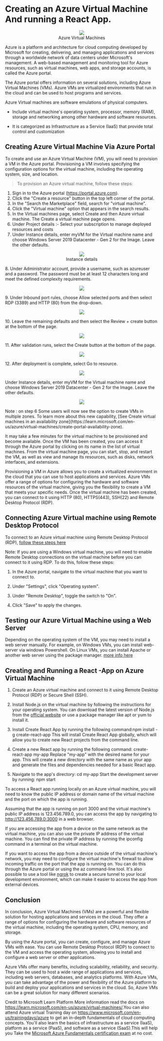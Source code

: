 # Creating an Azure Virtual Machine And running a React App.
<p align="center"><img src=https://learn.microsoft.com/en-us/azure/architecture/reference-architectures/n-tier/images/single-vm-diagram.png><br>Azure Virtual Machines</p>

Azure is a platform and architecture for cloud computing developed by
Microsoft for creating, delivering, and managing applications and
services through a worldwide network of data centers under Microsoft\'s
management. A web-based management and monitoring tool for Azure
resources, such as virtual machines, web apps, and storage accounts, is
called the Azure portal.

The Azure portal offers information on several solutions, including
Azure Virtual Machines (VMs). Azure VMs are virtualized environments
that run in the cloud and can be used to host programs and services.

Azure Virtual machines are software emulations of physical computers.

-   Include virtual machine's operating system, processor, memory (RAM),
    storage and networking among other hardware and software resources.

-   It is categorized as Infrastructure as a Service (IaaS) that provide
    total control and customization

## Creating Azure Virtual Machine Via Azure Portal

To create and use an Azure Virtual Machine (VM), you will need to
provision a VM in the Azure portal. Provisioning a VM involves
specifying the configuration options for the virtual machine, including
the operating system, size, and location.

> To provision an Azure virtual machine, follow these steps:

1.	Sign in to the Azure portal (https://portal.azure.com).
2.	Click the "Create a resource" button in the top left corner of the portal.
3.	In the "Search the Marketplace" field, search for "virtual machine".
4.	Click the "Virtual machine" option that appears in the search results.
5.	In the Virtual machines page, select Create and then Azure virtual machine. The Create a virtual machine page opens.
6. Under Project details :- Select your subscription to manage deployed resources and costs
7.	Under Instance details, enter myVM for the Virtual machine name and choose Windows Server 2019 Datacenter - Gen 2 for the Image. Leave the other defaults.
<p align="center"><img src=https://learn.microsoft.com/en-us/azure/virtual-machines/windows/media/quick-create-portal/instance-details.png><br>Instance details</p>
8.	Under Administrator account, provide a username, such as azureuser and a password. The password must be at least 12 characters long and meet the defined complexity requirements.
<p align="center"><img src=https://learn.microsoft.com/en-us/azure/virtual-machines/windows/media/quick-create-portal/administrator-account.png><br></p>
9.	Under Inbound port rules, choose Allow selected ports and then select RDP (3389) and HTTP (80) from the drop-down.
<p align="center"><img src=https://learn.microsoft.com/en-us/azure/virtual-machines/windows/media/quick-create-portal/inbound-port-rules.png><br></p>
10.	Leave the remaining defaults and then select the Review + create button at the bottom of the page.
<p align="center"><img src=https://learn.microsoft.com/en-us/azure/virtual-machines/windows/media/quick-create-portal/review-create.png><br></p>
11.	 After validation runs, select the Create button at the bottom of the page.
<p align="center"><img src=https://learn.microsoft.com/en-us/azure/virtual-machines/windows/media/quick-create-portal/validation.png><br></p>
12.	 After deployment is complete, select Go to resource.
<p align="center"><img src=https://learn.microsoft.com/en-us/azure/virtual-machines/windows/media/quick-create-portal/next-steps.png><br></p>


Under Instance details, enter myVM for the Virtual machine name and choose Windows Server 2019 Datacenter - Gen 2 for the Image. Leave the other defaults.
<p align="center"><img src=https://learn.microsoft.com/en-us/azure/virtual-machines/windows/media/quick-create-portal/validation.png><br></p>
Note : on step 6 Some users will now see the option to create VMs in multiple zones. To learn more about this new capability, [See Create virtual machines in an availability zone](https://learn.microsoft.com/en-us/azure/virtual-machines/create-portal-availability-zone).

It may take a few minutes for the virtual machine to be provisioned and
become available. Once the VM has been created, you can access it
through the Azure portal by clicking on its name in the list of virtual
machines. From the virtual machine page, you can start, stop, and
restart the VM, as well as view and manage its resources, such as disks,
network interfaces, and extensions.

Provisioning a VM in Azure allows you to create a virtualized
environment in the cloud that you can use to host applications and
services. Azure VMs offer a range of options for configuring the
hardware and software resources of the virtual machine, giving you the
flexibility to create a VM that meets your specific needs. Once the
virtual machine has been created, you can connect to it using HTTP (80),
HTTPS(443), SSH(22) and Remote Desktop Protocol (RDP).

## Connecting Azure Virtual machine using Remote Desktop Protocol

To connect to an Azure virtual machine using Remote Desktop Protocol
(RDP), [follow these steps here](https://learn.microsoft.com/en-us/azure/virtual-machines/windows/quick-create-portal#connect-to-virtual-machine) 


Note: If you are using a Windows virtual machine, you will need to
enable Remote Desktop connections on the virtual machine before you can
connect to it using RDP. To do this, follow these steps:

1.  In the Azure portal, navigate to the virtual machine that you want
    to connect to.

2.  Under \"Settings\", click \"Operating system\".

3.  Under \"Remote Desktop\", toggle the switch to \"On\".

4.  Click \"Save\" to apply the changes.

## Testing our Azure Virtual Machine using a Web Server

Depending on the operating system of the VM, you may need to install a
web server manually. For example, on Windows VMs, you can install
web-server via windows Powershell. On Linux VMs, you can install Apache
or another web server using the package manager. [more info here](https://learn.microsoft.com/en-us/azure/virtual-machines/windows/quick-create-portal#install-web-server)

## Creating and Running a React -App on Azure Virtual Machine
1. Create an Azure virtual machine and connect to it using Remote Desktop Protocol (RDP) or Secure Shell (SSH).
2. Install Node.js on the virtual machine by following the instructions for your operating system. You can download the latest version of Node.js from the [official website](https://nodejs.org/) or use a package manager like apt or yum to install it.
3. Install Create React App by running the following command:npm install -g create-react-app
This will install Create React App globally, which will allow you to create new React projects from the command line.

4. Create a new React app by running the following command: create-react-app my-app
Replace "my-app" with the desired name for your app. This will create a new directory with the same name as your app and generate the files and dependencies needed for a basic React app.
5. Navigate to the app's directory: cd my-app
Start the development server by running: npm start

To access a React app running locally on an Azure virtual machine, you will need to know the public IP address or domain name of the virtual machine and the port on which the app is running.

Assuming that the app is running on port 3000 and the virtual machine's public IP address is 123.456.789.0, you can access the app by navigating to http://123.456.789.0:3000 in a web browser.

If you are accessing the app from a device on the same network as the virtual machine, you can also use the private IP address of the virtual machine. You can find the private IP address by running the ipconfig command in a terminal on the virtual machine.

If you want to access the app from a device outside of the virtual machine's network, you may need to configure the virtual machine's firewall to allow incoming traffic on the port that the app is running on. You can do this through the Azure portal or using the az command-line tool.
It's also possible to use a tool like [ngrok](https://ngrok.com/) to create a secure tunnel to your local development environment, which can make it easier to access the app from external devices.

## Conclusion

In conclusion, Azure Virtual Machines (VMs) are a powerful and flexible
solution for hosting applications and services in the cloud. They offer
a range of options for configuring the hardware and software resources
of the virtual machine, including the operating system, CPU, memory, and
storage.

By using the Azure portal, you can create, configure, and manage Azure
VMs with ease. You can use Remote Desktop Protocol (RDP) to connect to
the VM and access the operating system, allowing you to install and
configure a web server or other applications.

Azure VMs offer many benefits, including scalability, reliability, and
security. They can be used to host a wide range of applications and
services, including web servers, databases, and analytics platforms.
With Azure VMs, you can take advantage of the power and flexibility of
the Azure platform to build and deploy your applications and services in
the cloud. So, Azure VMs can be a great solution for many different
scenarios.

Credit to Microsoft Learn Platform
More information read the docs on
<https://learn.microsoft.com/en-us/azure/virtual-machines/>.You can also
attend Azure virtual Training day on
<https://www.microsoft.com/en-us/trainingdays/azure> to get an in-depth
fundamentals of cloud computing concepts. You'll also learn the basics
of infrastructure as a service (IaaS), platform as a service (PaaS), and
software as a service (SaaS).This will help you Take the [Microsoft
Azure Fundamentals certification
exam](https://docs.microsoft.com/learn/certifications/azure-fundamentals/) at
no cost.

